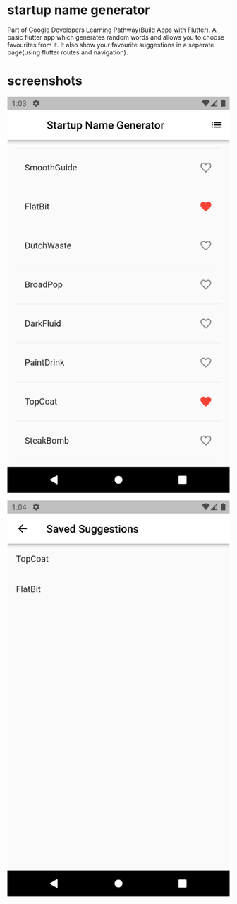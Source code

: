 # startup name generator
Part of Google Developers Learning Pathway(Build Apps with Flutter).
A basic flutter app which generates random words and allows you to choose favourites from it.
It also show your favourite suggestions in a seperate page(using flutter routes and navigation).

# screenshots

![](Screenshots/Screenshot_1665214438.png)

![](Screenshots/Screenshot_1665214456.png)